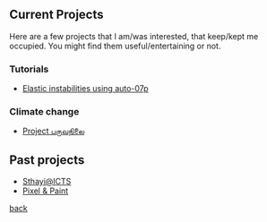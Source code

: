 ## Current Projects

Here are a few projects that I am/was interested, that keep/kept me occupied. You might find them useful/entertaining or not.

<!--Science
1. Gomboc
2. Singularities
3. Linear and non-linear
4. Patterns, patterns, patterns
5. When the history comes to bite...
-->
<!--Paintings-->

### Tutorials

- [Elastic instabilities using auto-07p](./elastInstab)

### Climate change

- [Project பருவநிலை](./paruvanilai)

## Past projects

- [Sthayi@ICTS](./sthayi)
- [Pixel & Paint](https://colorpixel.tumblr.com/archive)
   
<!--## Paraphernalia to pick the brain
G\"omb\"oc

% \f is defined as #1f(#2) using the macro
\f\relax{x} = \int_{-\infty}^\infty
    \f\hat\xi\,e^{2 \pi i \xi x}
    \,d\xi
    
## Music

## Graphic design
-->



[back](./)
